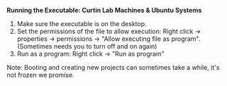 **Running the Executable: Curtin Lab Machines & Ubuntu Systems**
1. Make sure the executable is on the desktop.
2. Set the permissions of the file to allow execution: Right click -> properties -> permissions -> "Allow executing file as program". (Sometimes needs you to turn off and on again)
3. Run as a program: Right click -> "Run as program"

Note: Booting and creating new projects can sometimes take a while, it's not frozen we promise.
